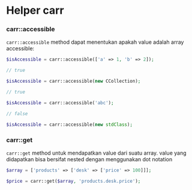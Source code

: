 # Helper carr

### carr::accessible

`carr::accessible` method dapat menentukan apakah value adalah array accessible:
```php
$isAccessible = carr::accessible(['a' => 1, 'b' => 2]);

// true

$isAccessible = carr::accessible(new CCollection);

// true

$isAccessible = carr::accessible('abc');

// false

$isAccessible = carr::accessible(new stdClass);
```


### carr::get
`carr::get` method untuk mendapatkan value dari suatu array.
value yang didapatkan bisa bersifat nested dengan menggunakan dot notation

```php
$array = ['products' => ['desk' => ['price' => 100]]];

$price = carr::get($array, 'products.desk.price');
```
